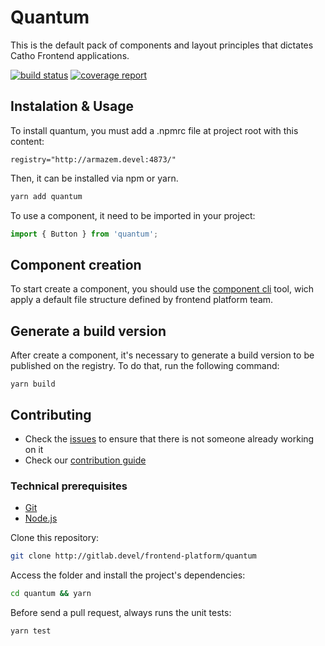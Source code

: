 # Quantum

This is the default pack of components and layout principles that dictates Catho Frontend applications.

[![build status](http://gitlab.devel/frontend-platform/quantum/badges/master/build.svg)](http://gitlab.devel/frontend-platform/quantum/commits/master)
[![coverage report](http://gitlab.devel/frontend-platform/quantum/badges/master/coverage.svg)](http://gitlab.devel/frontend-platform/quantum/commits/master)

## Instalation & Usage

To install quantum, you must add a .npmrc file at project root with this content:

```
registry="http://armazem.devel:4873/"
```

Then, it can be installed via npm or yarn.
```sh
yarn add quantum
```

To use a component, it need to be imported in your project:

```js
import { Button } from 'quantum';
```

## Component creation
To start create a component, you should use the [component cli](http://gitlab.devel/frontend-platform/component-cli) tool, wich apply a default file structure defined by frontend platform team.

## Generate a build version
After create a component, it's necessary to generate a build version to be published on the registry. To do that, run the following command:

```
yarn build
```

## Contributing

- Check the [issues](http://gitlab.devel/frontend-platform/quantum/issues) to ensure that there is not someone already working on it
- Check our [contribution guide](http://gitlab.devel/frontend-platform/quantum/blob/master/CONTRIBUTING.MD)

### Technical prerequisites
- [Git](https://git-scm.com/)
- [Node.js](https://nodejs.org/en/)

Clone this repository:
```sh
git clone http://gitlab.devel/frontend-platform/quantum
```

Access the folder and install the project's dependencies:
```sh
cd quantum && yarn
```

Before send a pull request, always runs the unit tests:
```sh
yarn test
```

